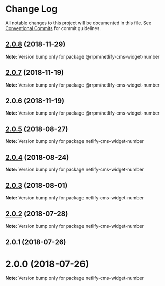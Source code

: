 # Change Log

All notable changes to this project will be documented in this file.
See [Conventional Commits](https://conventionalcommits.org) for commit guidelines.

## [2.0.8](https://github.com/railroadpm/rrpm-netlify-cms/tree/master/packages/netlify-cms-widget-number/compare/@rrpm/netlify-cms-widget-number@2.0.7...@rrpm/netlify-cms-widget-number@2.0.8) (2018-11-29)

**Note:** Version bump only for package @rrpm/netlify-cms-widget-number





## [2.0.7](https://github.com/railroadpm/rrpm-netlify-cms/tree/master/packages/netlify-cms-widget-number/compare/@rrpm/netlify-cms-widget-number@2.0.6...@rrpm/netlify-cms-widget-number@2.0.7) (2018-11-19)

**Note:** Version bump only for package @rrpm/netlify-cms-widget-number





## 2.0.6 (2018-11-19)

**Note:** Version bump only for package @rrpm/netlify-cms-widget-number





<a name="2.0.5"></a>
## [2.0.5](https://github.com/netlify/netlify-cms/tree/master/packages/netlify-cms-widget-number/compare/netlify-cms-widget-number@2.0.4...netlify-cms-widget-number@2.0.5) (2018-08-27)




**Note:** Version bump only for package netlify-cms-widget-number

<a name="2.0.4"></a>
## [2.0.4](https://github.com/netlify/netlify-cms/tree/master/packages/netlify-cms-widget-number/compare/netlify-cms-widget-number@2.0.3...netlify-cms-widget-number@2.0.4) (2018-08-24)




**Note:** Version bump only for package netlify-cms-widget-number

<a name="2.0.3"></a>
## [2.0.3](https://github.com/netlify/netlify-cms/tree/master/packages/netlify-cms-widget-number/compare/netlify-cms-widget-number@2.0.2...netlify-cms-widget-number@2.0.3) (2018-08-01)




**Note:** Version bump only for package netlify-cms-widget-number

<a name="2.0.2"></a>
## [2.0.2](https://github.com/netlify/netlify-cms/tree/master/packages/netlify-cms-widget-number/compare/netlify-cms-widget-number@2.0.1...netlify-cms-widget-number@2.0.2) (2018-07-28)




**Note:** Version bump only for package netlify-cms-widget-number

<a name="2.0.1"></a>
## 2.0.1 (2018-07-26)



<a name="2.0.0"></a>
# 2.0.0 (2018-07-26)




**Note:** Version bump only for package netlify-cms-widget-number
